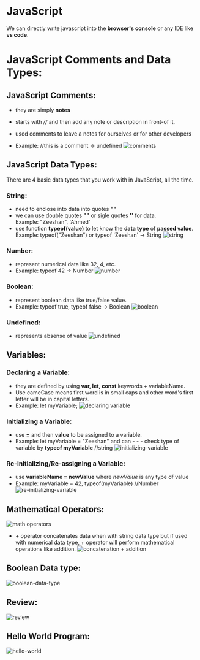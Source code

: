 # JavaScript
We can directly write javascript into the **browser's console** or any IDE like **vs code**.


# JavaScript Comments and Data Types:
## JavaScript Comments:
- they are simply **notes**

- starts with *//* and then add any note or description in front-of it.

- used comments to leave a notes for ourselves or for other developers
- Example: //this is a comment -> undefined
![comments](comments.png)


## JavaScript Data Types:
There are 4 basic data types that you work with in JavaScript, all the time.
### String:
- need to enclose into data into quotes **""**
- we can use double quotes **""** or sigle quotes **''** for data. <br>Example: "Zeeshan", 'Ahmed'
- use function **typeof(value)** to let know the **data type** of **passed value**.<br>Example: typeof("Zeeshan") or typeof 'Zeeshan' -> String
![string](string-data-type.png)

### Number:
- represent numerical data like 32, 4, etc.
- Example: typeof 42 -> Number
![number](number-data-type.png)

### Boolean:
- represent boolean data like true/false value.
- Example: typeof true, typeof false -> Boolean
![boolean](boolean-data-type.png)

### Undefined:
- represents absense of value
![undefined](undefined.png)



## Variables:
### Declaring a Variable:
- they are defined by using **var, let, const** keywords + variableName. 
- Use cameCase means first word is in small caps and other word's first letter will be in capital letters.
- Example: let myVariable;
![declaring variable](declaring-variable.png)

### Initializing a Variable:
- use **=** and then **value** to be assigned to a variable.
- Example: let myVariable = "Zeeshan" and can - - - check type of variable by **typeof myVariable** //string
![initializing-variable](initializing-variable.png)

### Re-initializing/Re-assigning a Variable:
- use **variableName = newValue** where *newValue* is any type of value
- Example: myVariable = 42, typeof(myVariable) //Number
![re-initializing-variable](re-initializing-variable.png)


## Mathematical Operators:
![math operators](image.png)


- *+* operator concatenates data when with string data type but if used with numerical data type, + operator will perform mathematical operations like addition.
![concatenation + addition](image-1.png)

## Boolean Data type:
![boolean-data-type](image-2.png)

## Review:
![review](image-3.png)


## Hello World Program:
![hello-world](image-4.png)
